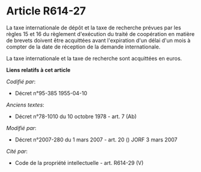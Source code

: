 # Article R614-27

La taxe internationale de dépôt et la taxe de recherche prévues par les règles 15 et 16 du règlement d'exécution du traité de
coopération en matière de brevets doivent être acquittées avant l'expiration d'un délai d'un mois à compter de la date de
réception de la demande internationale.

La taxe internationale et la taxe de recherche sont acquittées en euros.

**Liens relatifs à cet article**

_Codifié par_:

  - Décret n°95-385 1955-04-10

_Anciens textes_:

  - Décret n°78-1010 du 10 octobre 1978 - art. 7 (Ab)

_Modifié par_:

  - Décret n°2007-280 du 1 mars 2007 - art. 20 () JORF 3 mars 2007

_Cité par_:

  - Code de la propriété intellectuelle - art. R614-29 (V)
